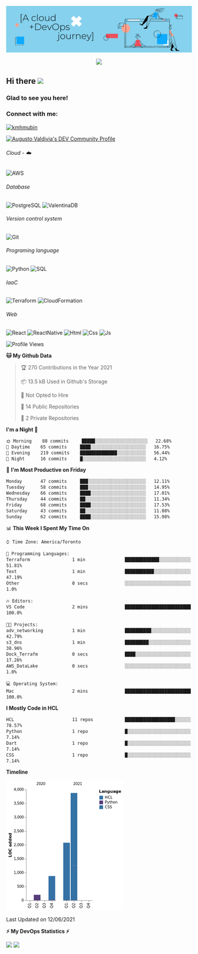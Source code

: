 ![Banner](https://github.com/ValAug/ValAug/blob/master/cover.png)

<!-- retro visitor counter -->
<p align="center"> 
  <img src="https://profile-counter.glitch.me/{ValAug}/count.svg" />
</p>



<!-- welcome message -->
<h2>Hi there <img src="https://media.giphy.com/media/hvRJCLFzcasrR4ia7z/giphy.gif" width="25px"></h2>

<h3>Glad to see you here!</h3>


<!-- Connect with me -->
<h3 align="left">Connect with me:</h3>
<p align="left">
<a href="https://www.linkedin.com/in/augustovaldivia/" target="blank"><img align="center" src="https://github.com/kmhmubin/kmhmubin/blob/master/assets/linkedin.svg" alt="kmhmubin" height="30" width="30" /></a>
</p>

<a href="https://dev.to/valaug">
  <img src="https://d2fltix0v2e0sb.cloudfront.net/dev-badge.svg" alt="Augusto Valdivia's DEV Community Profile" height="30" width="30">
</a>


###### Cloud - :cloud:

![AWS](https://img.shields.io/badge/-AWS-000000?style=flat&logo=Amazon%20AWS&logoColor=FF9900)


###### Database

![PostgreSQL](https://img.shields.io/badge/-PostgreSQL-000000?style=flat&logo=PostgreSQL&logoColor=336791)
![ValentinaDB](https://img.shields.io/badge/-ValentinaDB-000000?style=flat&logo=ValentinaDB&logoColor=336791)


###### Version control system

![Git](https://img.shields.io/badge/-Git-000000?style=flat&logo=Git&logoColor=F05032)

###### Programing language
![Python](https://img.shields.io/badge/-Python-000000?style=flat&logo=Python)
![SQL](https://img.shields.io/badge/-SQL-000000?style=flat&logo=SQL)


###### IaaC
![Terraform](https://img.shields.io/badge/-Terraform-000000?style=flat&logo=Terraform)
![CloudFormation](https://img.shields.io/badge/-CloudFormation-000000?style=flat&logo=Color=FF9900)

###### Web
![React](https://img.shields.io/badge/-React-000000?style=flat&logo=React)
![ReactNative](https://img.shields.io/badge/-ReactNative-000000?style=flat&logo=ReactNative)
![Html](https://img.shields.io/badge/-Html-000000?style=flat&logo=Html)
![Css](https://img.shields.io/badge/-Css-000000?style=flat&logo=Css)
![Js](https://img.shields.io/badge/-Js-000000?style=flat&logo=Js)

<!--START_SECTION:waka-->
![Profile Views](http://img.shields.io/badge/Profile%20Views-0-blue)

**🐱 My Github Data** 

> 🏆 270 Contributions in the Year 2021
 > 
> 📦 13.5 kB Used in Github's Storage 
 > 
> 🚫 Not Opted to Hire
 > 
> 📜 14 Public Repositories 
 > 
> 🔑 2 Private Repositories  
 > 
**I'm a Night 🦉** 

```text
🌞 Morning    88 commits     █████░░░░░░░░░░░░░░░░░░░░   22.68% 
🌆 Daytime    65 commits     ████░░░░░░░░░░░░░░░░░░░░░   16.75% 
🌃 Evening    219 commits    ██████████████░░░░░░░░░░░   56.44% 
🌙 Night      16 commits     █░░░░░░░░░░░░░░░░░░░░░░░░   4.12%

```
📅 **I'm Most Productive on Friday** 

```text
Monday       47 commits     ███░░░░░░░░░░░░░░░░░░░░░░   12.11% 
Tuesday      58 commits     ███░░░░░░░░░░░░░░░░░░░░░░   14.95% 
Wednesday    66 commits     ████░░░░░░░░░░░░░░░░░░░░░   17.01% 
Thursday     44 commits     ██░░░░░░░░░░░░░░░░░░░░░░░   11.34% 
Friday       68 commits     ████░░░░░░░░░░░░░░░░░░░░░   17.53% 
Saturday     43 commits     ██░░░░░░░░░░░░░░░░░░░░░░░   11.08% 
Sunday       62 commits     ████░░░░░░░░░░░░░░░░░░░░░   15.98%

```


📊 **This Week I Spent My Time On** 

```text
⌚︎ Time Zone: America/Toronto

💬 Programming Languages: 
Terraform                1 min               █████████████░░░░░░░░░░░░   51.81% 
Text                     1 min               ███████████░░░░░░░░░░░░░░   47.19% 
Other                    0 secs              ░░░░░░░░░░░░░░░░░░░░░░░░░   1.0%

🔥 Editors: 
VS Code                  2 mins              █████████████████████████   100.0%

🐱‍💻 Projects: 
adv_networking           1 min               ██████████░░░░░░░░░░░░░░░   42.79% 
s3_dns                   1 min               █████████░░░░░░░░░░░░░░░░   38.96% 
Dock_Terrafm             0 secs              ████░░░░░░░░░░░░░░░░░░░░░   17.26% 
AWS_DataLake             0 secs              ░░░░░░░░░░░░░░░░░░░░░░░░░   1.0%

💻 Operating System: 
Mac                      2 mins              █████████████████████████   100.0%

```

**I Mostly Code in HCL** 

```text
HCL                      11 repos            ███████████████████░░░░░░   78.57% 
Python                   1 repo              █░░░░░░░░░░░░░░░░░░░░░░░░   7.14% 
Dart                     1 repo              █░░░░░░░░░░░░░░░░░░░░░░░░   7.14% 
CSS                      1 repo              █░░░░░░░░░░░░░░░░░░░░░░░░   7.14%

```


**Timeline**

![Chart not found](https://raw.githubusercontent.com/ValAug/ValAug/master/charts/bar_graph.png) 


 Last Updated on 12/06/2021
<!--END_SECTION:waka-->

<!-- GitHub stats -->
<b>⚡ My DevOps Statistics ⚡</b>

<p>
<!-- GitHub Stats -->
<img height="180em" src="https://github-readme-stats.vercel.app/api?username=ValAug&show_icons=true&hide_border=true" />

<!-- Most Used Languages -->
<img height="180em" src="https://github-readme-stats.vercel.app/api/top-langs/?username=ValAug&exclude_repo=KNN-Image-Classification&show_icons=true&hide_border=true&layout=compact&langs_count=8"/>
</p>

<!--
**ValAug/ValAug** is a ✨ _special_ ✨ repository because its `README.md` (this file) appears on your GitHub profile.

Here are some ideas to get you started:

- 🔭 I’m currently working on ...
- 🌱 I’m currently learning ...
- 👯 I’m looking to collaborate on ...
- 🤔 I’m looking for help with ...
- 💬 Ask me about ...
- 📫 How to reach me: ...
- 😄 Pronouns: ...
- ⚡ Fun fact: ...
-->
